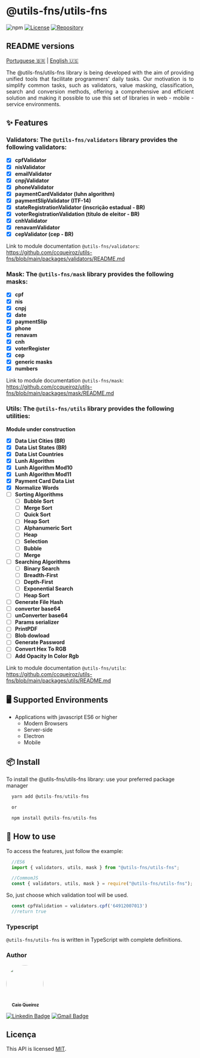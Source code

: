 # @utils-fns/utils-fns

![npm](https://img.shields.io/npm/v/@utils-fns/utils-fns)
[![License](https://img.shields.io/github/license/ccqueiroz/utils-fns)](LICENSE)
[![Repository](https://img.shields.io/badge/repository-GitHub-blue.svg)](https://github.com/ccqueiroz/utils-fn)
## README versions
[Portuguese 🇧🇷](https://github.com/ccqueiroz/utils-fns/blob/main/packages/utils-fns/README-pt.md)  |  [English 🇺🇸](https://github.com/ccqueiroz/utils-fns/blob/main/packages/utils-fns/README.md)

<p align="justify">
  The @utils-fns/utils-fns library is being developed with the aim of providing unified tools that facilitate programmers' daily tasks. Our motivation is to simplify common tasks, such as validators, value masking, classification, search and conversion methods, offering a comprehensive and efficient solution and making it possible to use this set of libraries in web - mobile - service environments.
</p>

## ✨ Features
### Validators: The ```@utils-fns/validators``` library provides the following validators:
- [x] **cpfValidator**
- [x] **nisValidator**
- [x] **emailValidator**
- [x] **cnpjValidator**
- [x] **phoneValidator**
- [x] **paymentCardValidator (luhn algorithm)**
- [x] **paymentSlipValidator (ITF-14)**
- [x] **stateRegistrationValidator (inscrição estadual - BR)**
- [x] **voterRegistrationValidation (título de eleitor - BR)**
- [x] **cnhValidator**
- [x] **renavamValidator**
- [x] **cepValidator (cep - BR)**

Link to module documentation ```@utils-fns/validators```: https://github.com/ccqueiroz/utils-fns/blob/main/packages/validators/README.md

### Mask: The ```@utils-fns/mask``` library provides the following masks:
- [x] **cpf**
- [x] **nis**
- [x] **cnpj**
- [x] **date**
- [x] **paymentSlip**
- [x] **phone**
- [x] **renavam**
- [x] **cnh**
- [x] **voterRegister**
- [x] **cep**
- [x] **generic masks**
- [x] **numbers**

Link to module documentation ```@utils-fns/mask```: https://github.com/ccqueiroz/utils-fns/blob/main/packages/mask/README.md

### Utils: The ```@utils-fns/utils``` library provides the following utilities:
**Module under construction**

- [x] **Data List Cities (BR)**
- [x] **Data List States (BR)**
- [x] **Data List Countries**
- [x] **Lunh Algorithm**
- [x] **Lunh Algorithm Mod10**
- [x] **Lunh Algorithm Mod11**
- [x] **Payment Card Data List**
- [x] **Normalize Words**
- [ ] **Sorting Algorithms**
  - [ ] **Bubble Sort**
  - [ ] **Merge Sort**
  - [ ] **Quick Sort**
  - [ ] **Heap Sort**
  - [ ] **Alphanumeric Sort**
  - [ ] **Heap**
  - [ ] **Selection**
  - [ ] **Bubble**
  - [ ] **Merge**
- [ ] **Searching Algorithms**
  - [ ] **Binary Search**
  - [ ] **Breadth-First**
  - [ ] **Depth-First**
  - [ ] **Exponential Search**
  - [ ] **Heap Sort**
- [ ] **Generate File Hash**
- [ ] **converter base64**
- [ ] **unConverter base64**
- [ ] **Params serializer**
- [ ] **PrintPDF**
- [ ] **Blob dowload**
- [ ] **Generate Password**
- [ ] **Convert Hex To RGB**
- [ ] **Add Opacity In Color Rgb**

Link to module documentation ```@utils-fns/utils```: https://github.com/ccqueiroz/utils-fns/blob/main/packages/utils/README.md

## 🖥 Supported Environments
- Applications with javascript ES6 or higher
  - Modern Browsers
  - Server-side
  - Electron
  - Mobile

## 📦 Install
To install the @utils-fns/utils-fns library: use your preferred package manager

```javascript
  yarn add @utils-fns/utils-fns

  or

  npm install @utils-fns/utils-fns
```
## 🔨 How to use
To access the features, just follow the example:

```javascript
  //ES6
  import { validators, utils, mask } from "@utils-fns/utils-fns";
```
```javascript
  //CommomJS
  const { validators, utils, mask } = require("@utils-fns/utils-fns");
```
So, just choose which validation tool will be used.

```javascript
  const cpfValidation = validators.cpf('64912007013')
  //return true
```
### Typescript
```@utils-fns/utils-fns``` is written in TypeScript with complete definitions.
### Author

<div style="margin-top: 15px; margin-bottom: 5px;">
    <img style="border-radius: 50%;" src="https://github.com/ccqueiroz.png" width="100px;" alt=""/>
    <br />
    <sub style="margin-left: 15px">
        <b>Caio Queiroz</b>
    </sub>
</div>

[![Linkedin Badge](https://img.shields.io/badge/-Caio%20Queiroz-blue?style=flat-square&logo=Linkedin&logoColor=white&link=https://www.linkedin.com/in/caio-queiroz-83846399/)](https://www.linkedin.com/in/caio-queiroz-83846399/)
[![Gmail Badge](https://img.shields.io/badge/-caio.cezar.dequeiroz@gmail.com-c14438?style=flat-square&logo=Gmail&logoColor=white&link=mailto:caio.cezar.dequeiroz@gmail.com)](mailto:caio.cezar.dequeiroz@gmail.com)


## Licença

This API is licensed [MIT](./LICENSE).